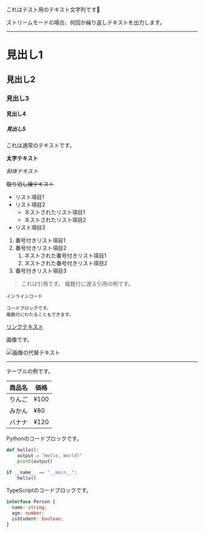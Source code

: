 これはテスト用のテキスト文字列です🤖

ストリームモードの場合、何回か繰り返しテキストを出力します。

---

# 見出し1
## 見出し2
### 見出し3
#### 見出し4
##### 見出し5

これは通常のテキストです。

**太字テキスト**

*斜体テキスト*

~~取り消し線テキスト~~

- リスト項目1
- リスト項目2
    - ネストされたリスト項目1
    - ネストされたリスト項目2
- リスト項目3

1. 番号付きリスト項目1
2. 番号付きリスト項目2
    1. ネストされた番号付きリスト項目1
    2. ネストされた番号付きリスト項目2
3. 番号付きリスト項目3

> これは引用です。
> 複数行に渡る引用の例です。

`インラインコード`

```
コードブロックです。
複数行にわたることもできます。
```

[リンクテキスト](https://example.com)

画像です。

![画像の代替テキスト](https://picsum.photos/200)

---

テーブルの例です。

| 商品名  | 価格    |
|---------|---------|
| りんご  | ¥100    |
| みかん  | ¥80     |
| バナナ  | ¥120    |

Pythonのコードブロックです。

```python
def hello():
    output = "Hello, World!"
    print(output)

if __name__ == "__main__":
    hello()
```

TypeScriptのコードブロックです。

```ts
interface Person {
  name: string;
  age: number;
  isStudent: boolean;
}
```
